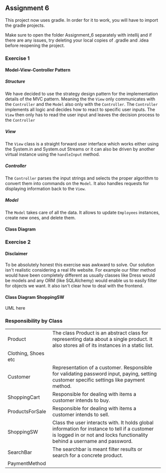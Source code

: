 ## Assignment 6
This project now uses gradle. In order for it to work, you will have to import the gradle projects.

Make sure to open the folder Assignment_6 separately with intellij and if there are any issues, try deleting your local copies of .gradle and .idea before reopening the project.

### Exercise 1

#### Model-View-Controller Pattern

##### Structure 

We have decided to use the strategy design pattern for the implementation details of 
the MVC pattern. Meaning the the ``View`` only communicates with the ``Controller`` and the 
``Model`` also only with the ``Controller``. The ``Controller`` implements all logic and decides 
how to react to specific user inputs. The ``View`` then only has to read the user input
and leaves the decision process to the ```Controller```

##### View
The ``View`` class is a straight forward user interface which works either using the
System.in and System.out Streams or it can also be driven by another virtual instance
using the ``handleInput`` method. 

##### Controller
The ``Controller`` parses the input strings and selects the proper algorithm to convert 
them into commands on the ``Model``. It also handles requests for displaying information
back to the ``View``.

##### Model
The ```Model``` takes care of all the data. It allows to update ``Employees``  instances, create new ones,
and delete them.  

#### Class Diagram

### Exercise 2

#### Disclaimer

To be absolutely honest this exercise was awkward to solve. Our solution isn't realistic considering a real life website. For example
our filter method would have been completely different as usually classes like Dress would be models and any ORM (like SQLAlchemy) 
would enable us to easily filter for objects we want. It also isn't clear how to deal with the frontend.

#### Class Diagram ShoppingSW

UML here

### Responsibility by Class

|   |   |
|---|---|
|Product                |The class Product is an abstract class for representing data about a single product. It also stores all of its instances in a static list.|
|Clothing, Shoes etc    ||
|Customer               |Representation of a customer. Responsible for validating password input, paying, setting customer specific settings like payment method.|
|ShoppingCart           |Responsible for dealing with items a customer intends to buy.|
|ProductsForSale        |Responsible for dealing with items a customer intends to sell.|
|ShoppingSW             |Class the user interacts with. It holds global information for instance to tell if a customer is logged in or not and locks functionality behind a username and password.|
|SearchBar              |The searchbar is meant filter results or search for a concrete product.|
|PaymentMethod          ||